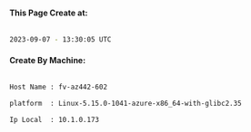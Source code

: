 
   
#### This Page Create at:

```bash

2023-09-07 - 13:30:05 UTC

```

#### Create By Machine:

```bash

Host Name : fv-az442-602

platform  : Linux-5.15.0-1041-azure-x86_64-with-glibc2.35

Ip Local  : 10.1.0.173

```

